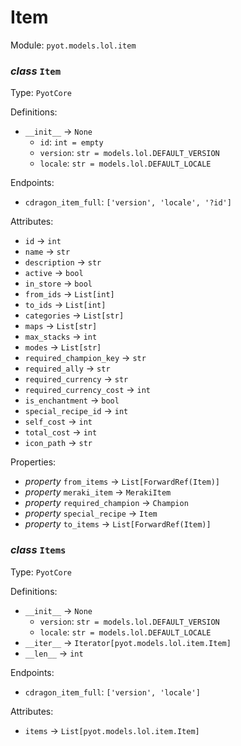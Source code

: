 # Item 

Module: `pyot.models.lol.item` 

### _class_ `Item`

Type: `PyotCore` 

Definitions: 
* `__init__` -> `None` 
  * `id`: `int = empty` 
  * `version`: `str = models.lol.DEFAULT_VERSION` 
  * `locale`: `str = models.lol.DEFAULT_LOCALE` 

Endpoints: 
* `cdragon_item_full`: `['version', 'locale', '?id']` 

Attributes: 
* `id` -> `int` 
* `name` -> `str` 
* `description` -> `str` 
* `active` -> `bool` 
* `in_store` -> `bool` 
* `from_ids` -> `List[int]` 
* `to_ids` -> `List[int]` 
* `categories` -> `List[str]` 
* `maps` -> `List[str]` 
* `max_stacks` -> `int` 
* `modes` -> `List[str]` 
* `required_champion_key` -> `str` 
* `required_ally` -> `str` 
* `required_currency` -> `str` 
* `required_currency_cost` -> `int` 
* `is_enchantment` -> `bool` 
* `special_recipe_id` -> `int` 
* `self_cost` -> `int` 
* `total_cost` -> `int` 
* `icon_path` -> `str` 

Properties: 
* _property_ `from_items` -> `List[ForwardRef(Item)]` 
* _property_ `meraki_item` -> `MerakiItem` 
* _property_ `required_champion` -> `Champion` 
* _property_ `special_recipe` -> `Item` 
* _property_ `to_items` -> `List[ForwardRef(Item)]` 


### _class_ `Items`

Type: `PyotCore` 

Definitions: 
* `__init__` -> `None` 
  * `version`: `str = models.lol.DEFAULT_VERSION` 
  * `locale`: `str = models.lol.DEFAULT_LOCALE` 
* `__iter__` -> `Iterator[pyot.models.lol.item.Item]` 
* `__len__` -> `int` 

Endpoints: 
* `cdragon_item_full`: `['version', 'locale']` 

Attributes: 
* `items` -> `List[pyot.models.lol.item.Item]` 



